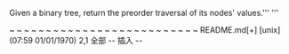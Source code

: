 Given a binary tree, return the preorder traversal of its nodes' values.'''
'''

~
~
~
~
~
~
~
~
~
~
~
~
~
~
~
~
~
~
~
~
~
~
~
~
~
~
README.md[+] [unix] (07:59 01/01/1970)                                                                                                                                      2,1 全部
-- 插入 --

